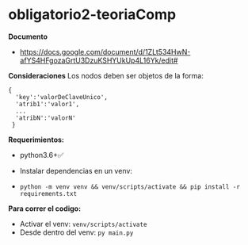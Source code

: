 # obligatorio2-teoriaComp 
 
 **Documento**
-  https://docs.google.com/document/d/1ZLt534HwN-afYS4HFgozaGrtU3DzuKSHYUkUp4L16Yk/edit#

**Consideraciones**
Los nodos deben ser objetos de la forma:
	

    {
      'key':'valorDeClaveUnico', 
      'atrib1':'valor1',
      ... 
      'atribN':'valorN'
     }

**Requerimientos:**

- python3.6+✅

- Instalar dependencias en un venv:

- `python -m venv venv && venv/scripts/activate && pip install -r requirements.txt`

  

**Para correr el codigo:**
- Activar el venv: `venv/scripts/activate`
- Desde dentro del venv: `py main.py`